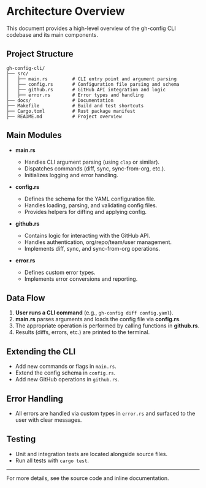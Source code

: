 # Architecture Overview

This document provides a high-level overview of the gh-config CLI codebase and its main components.

## Project Structure

```
gh-config-cli/
├── src/
│   ├── main.rs         # CLI entry point and argument parsing
│   ├── config.rs       # Configuration file parsing and schema
│   ├── github.rs       # GitHub API integration and logic
│   ├── error.rs        # Error types and handling
├── docs/               # Documentation
├── Makefile            # Build and test shortcuts
├── Cargo.toml          # Rust package manifest
├── README.md           # Project overview
```

## Main Modules

- **main.rs**
  - Handles CLI argument parsing (using `clap` or similar).
  - Dispatches commands (diff, sync, sync-from-org, etc.).
  - Initializes logging and error handling.

- **config.rs**
  - Defines the schema for the YAML configuration file.
  - Handles loading, parsing, and validating config files.
  - Provides helpers for diffing and applying config.

- **github.rs**
  - Contains logic for interacting with the GitHub API.
  - Handles authentication, org/repo/team/user management.
  - Implements diff, sync, and sync-from-org operations.

- **error.rs**
  - Defines custom error types.
  - Implements error conversions and reporting.

## Data Flow

1. **User runs a CLI command** (e.g., `gh-config diff config.yaml`).
2. **main.rs** parses arguments and loads the config file via **config.rs**.
3. The appropriate operation is performed by calling functions in **github.rs**.
4. Results (diffs, errors, etc.) are printed to the terminal.

## Extending the CLI

- Add new commands or flags in `main.rs`.
- Extend the config schema in `config.rs`.
- Add new GitHub operations in `github.rs`.

## Error Handling

- All errors are handled via custom types in `error.rs` and surfaced to the user with clear messages.

## Testing

- Unit and integration tests are located alongside source files.
- Run all tests with `cargo test`.

---
For more details, see the source code and inline documentation.